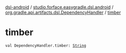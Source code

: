 [dsl-android](../../index.md) / [studio.forface.easygradle.dsl.android](../index.md) / [org.gradle.api.artifacts.dsl.DependencyHandler](index.md) / [timber](./timber.md)

# timber

`val DependencyHandler.timber: `[`String`](https://kotlinlang.org/api/latest/jvm/stdlib/kotlin/-string/index.html)